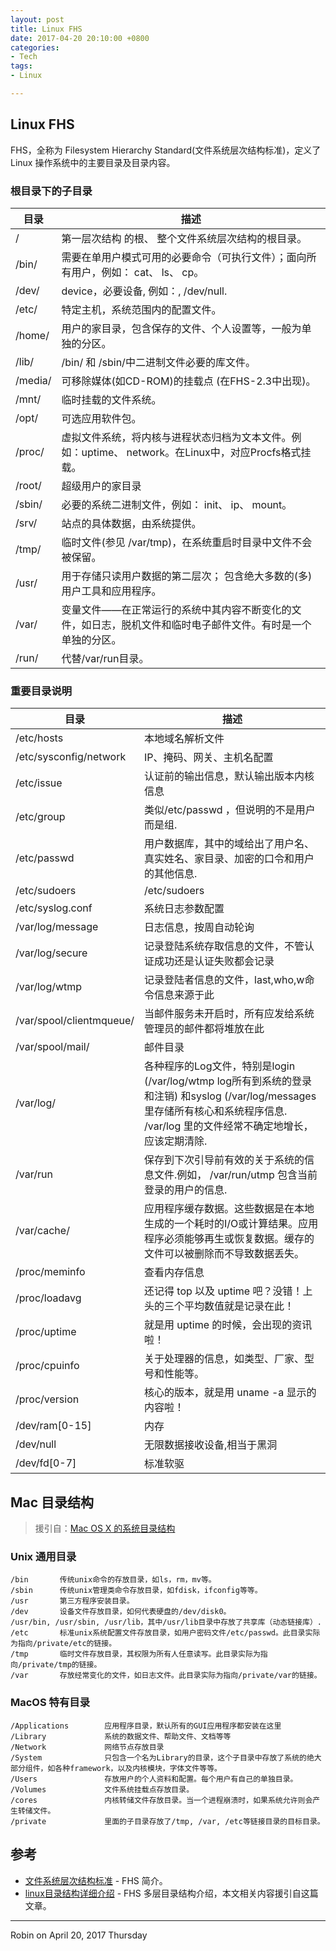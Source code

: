 ```yaml
---
layout: post
title: Linux FHS
date: 2017-04-20 20:10:00 +0800
categories:
- Tech
tags:
- Linux

---
```


## Linux FHS

FHS，全称为 Filesystem Hierarchy Standard(文件系统层次结构标准)，定义了 Linux 操作系统中的主要目录及目录内容。

### 根目录下的子目录

| 目录  |  描述 |
|---|---|
| /  |  第一层次结构 的根、 整个文件系统层次结构的根目录。 |
| /bin/  |  需要在单用户模式可用的必要命令（可执行文件）；面向所有用户，例如： cat、 ls、 cp。 |
| /dev/  | device，必要设备, 例如：, /dev/null.  |
| /etc/  | 特定主机，系统范围内的配置文件。  |
| /home/  | 用户的家目录，包含保存的文件、个人设置等，一般为单独的分区。  |
| /lib/  | /bin/ 和 /sbin/中二进制文件必要的库文件。  |
| /media/  | 可移除媒体(如CD-ROM)的挂载点 (在FHS-2.3中出现)。  |
| /mnt/  | 临时挂载的文件系统。  |
| /opt/  | 可选应用软件包。 |
| /proc/  | 虚拟文件系统，将内核与进程状态归档为文本文件。例如：uptime、 network。在Linux中，对应Procfs格式挂载。  |
|  /root/ |  超级用户的家目录 |
| /sbin/  |  必要的系统二进制文件，例如： init、 ip、 mount。 |
| /srv/  | 站点的具体数据，由系统提供。  |
| /tmp/  |  临时文件(参见 /var/tmp)，在系统重启时目录中文件不会被保留。 |
| /usr/  |  用于存储只读用户数据的第二层次； 包含绝大多数的(多)用户工具和应用程序。 |
| /var/  | 变量文件——在正常运行的系统中其内容不断变化的文件，如日志，脱机文件和临时电子邮件文件。有时是一个单独的分区。  |
| /run/  |  代替/var/run目录。 |

### 重要目录说明

| 目录  |  描述 |
|---|---|
| /etc/hosts  | 本地域名解析文件  |
| /etc/sysconfig/network  | IP、掩码、网关、主机名配置  |
| /etc/issue  | 认证前的输出信息，默认输出版本内核信息  |
| /etc/group  | 类似/etc/passwd ，但说明的不是用户而是组.  |
| /etc/passwd  | 用户数据库，其中的域给出了用户名、真实姓名、家目录、加密的口令和用户的其他信息.  |
| /etc/sudoers  | /etc/sudoers  |
| /etc/syslog.conf  | 系统日志参数配置  |
| /var/log/message  | 日志信息，按周自动轮询  |
| /var/log/secure  | 记录登陆系统存取信息的文件，不管认证成功还是认证失败都会记录  |
| /var/log/wtmp  | 记录登陆者信息的文件，last,who,w命令信息来源于此  |
| /var/spool/clientmqueue/  | 当邮件服务未开启时，所有应发给系统管理员的邮件都将堆放在此  |
| /var/spool/mail/  | 邮件目录  |
| /var/log/  | 各种程序的Log文件，特别是login   (/var/log/wtmp log所有到系统的登录和注销) 和syslog (/var/log/messages 里存储所有核心和系统程序信息. /var/log 里的文件经常不确定地增长，应该定期清除.    |
| /var/run    | 保存到下次引导前有效的关于系统的信息文件.例如， /var/run/utmp 包含当前登录的用户的信息.  |
| /var/cache/  | 应用程序缓存数据。这些数据是在本地生成的一个耗时的I/O或计算结果。应用程序必须能够再生或恢复数据。缓存的文件可以被删除而不导致数据丢失。  |
| /proc/meminfo  | 查看内存信息  |
| /proc/loadavg  | 还记得 top 以及 uptime 吧？没错！上头的三个平均数值就是记录在此！  |
| /proc/uptime  | 就是用 uptime 的时候，会出现的资讯啦！  |
| /proc/cpuinfo  | 关于处理器的信息，如类型、厂家、型号和性能等。  |
| /proc/version  | 核心的版本，就是用 uname -a 显示的内容啦！  |
| /dev/ram[0-15]  | 内存  |
| /dev/null  | 无限数据接收设备,相当于黑洞  |
| /dev/fd[0-7]  | 标准软驱  |


## Mac 目录结构

> 援引自：[Mac OS X 的系统目录结构](https://cnbin.github.io/blog/2015/06/05/mac-os-x-de-xi-tong-mu-lu-jie-gou/)

### Unix 通用目录

```
/bin       传统unix命令的存放目录，如ls，rm，mv等。 
/sbin      传统unix管理类命令存放目录，如fdisk，ifconfig等等。 
/usr       第三方程序安装目录。 
/dev       设备文件存放目录，如何代表硬盘的/dev/disk0。
/usr/bin, /usr/sbin, /usr/lib，其中/usr/lib目录中存放了共享库（动态链接库）. 
/etc       标准unix系统配置文件存放目录，如用户密码文件/etc/passwd。此目录实际为指向/private/etc的链接。 
/tmp       临时文件存放目录，其权限为所有人任意读写。此目录实际为指向/private/tmp的链接。 
/var       存放经常变化的文件，如日志文件。此目录实际为指向/private/var的链接。
```

### MacOS 特有目录

```
/Applications        应用程序目录，默认所有的GUI应用程序都安装在这里
/Library             系统的数据文件、帮助文件、文档等等
/Network             网络节点存放目录
/System              只包含一个名为Library的目录，这个子目录中存放了系统的绝大部分组件，如各种framework，以及内核模块，字体文件等等。
/Users               存放用户的个人资料和配置。每个用户有自己的单独目录。
/Volumes             文件系统挂载点存放目录。 
/cores               内核转储文件存放目录。当一个进程崩溃时，如果系统允许则会产生转储文件。 
/private             里面的子目录存放了/tmp, /var, /etc等链接目录的目标目录。
```

## 参考

- [文件系统层次结构标准](https://zh.wikipedia.org/wiki/%E6%96%87%E4%BB%B6%E7%B3%BB%E7%BB%9F%E5%B1%82%E6%AC%A1%E7%BB%93%E6%9E%84%E6%A0%87%E5%87%86) - FHS 简介。
- [linux目录结构详细介绍](http://yangrong.blog.51cto.com/6945369/1288072) - FHS 多层目录结构介绍，本文相关内容援引自这篇文章。

----

Robin on April 20, 2017 Thursday
